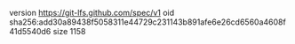 version https://git-lfs.github.com/spec/v1
oid sha256:add30a89438f5058311e44729c231143b891afe6e26cd6560a4608f41d5540d6
size 1158
